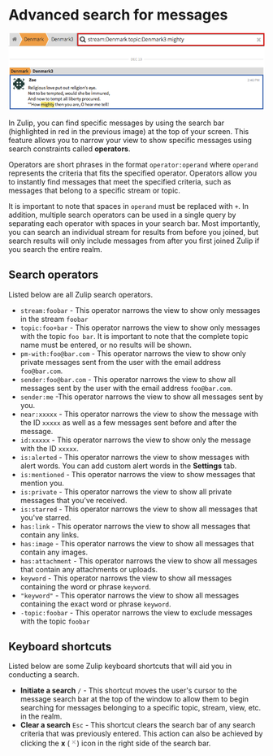 # Advanced search for messages
![Search bar](/static/images/help/search-bar.png)

In Zulip, you can find specific messages by using the search bar (highlighted in red in the previous image) at the top of your screen. This feature allows you to narrow your view to show specific messages using search constraints called **operators**.

Operators are short phrases in the format `operator:operand` where `operand` represents the criteria that fits the specified operator. Operators allow you to instantly find messages that meet the specified criteria, such as messages that belong to a specific stream or topic.

It is important to note that spaces in `operand` must be replaced with `+`. In addition, multiple search operators can be used in a single query by separating each operator with spaces in your search bar. Most importantly, you can search an individual stream for results from before you joined, but search results will only include messages from after you first joined Zulip if you search the entire realm.

## Search operators
Listed below are all Zulip search operators.

* `stream:foobar` - This operator narrows the view to show only messages in the stream `foobar`
* `topic:foo+bar` - This operator narrows the view to show only messages with the topic `foo bar`. It is important to note that the complete topic name must be entered, or no results will be shown.
* `pm-with:foo@bar.com` - This operator narrows the view to show only private messages sent from the user with the email address `foo@bar.com`.
* `sender:foo@bar.com` - This operator narrows the view to show all messages sent by the user with the email address `foo@bar.com`.
* `sender:me` -This operator narrows the view to show all messages sent by you.
* `near:xxxxx` - This operator narrows the view to show the message with the ID `xxxxx` as well as a few messages sent before and after the message.
* `id:xxxxx` - This operator narrows the view to show only the message with the ID `xxxxx`.
* `is:alerted` - This operator narrows the view to show messages with alert words. You can add custom alert words in the **Settings** tab.
* `is:mentioned` - This operator narrows the view to show messages that mention you.
* `is:private` - This operator narrows the view to show all private messages that you've received.
* `is:starred` - This operator narrows the view to show all messages that you've starred.
* `has:link` - This operator narrows the view to show all messages that contain any links.
* `has:image` - This operator narrows the view to show all messages that contain any images.
* `has:attachment` - This operator narrows the view to show all messages that contain any attachments or uploads.
* `keyword` - This operator narrows the view to show all messages containing the word or phrase `keyword`.
* `"keyword"` - This operator narrows the view to show all messages containing the exact word or phrase `keyword`.
* `-topic:foobar` - This operator narrows the view to exclude messages with the topic `foobar`

## Keyboard shortcuts
Listed below are some Zulip keyboard shortcuts that will aid you in conducting a search.

* **Initiate a search** `/` - This shortcut moves the user's cursor to the message search bar at the top of the window to allow them to begin searching for messages belonging to a specific topic, stream, view, etc. in the realm.
* **Clear a search** `Esc` - This shortcut clears the search bar of any search criteria that was previously entered. This action can also be achieved by clicking the **x** (![x](/static/images/help/x.png)) icon in the right side of the search bar.
